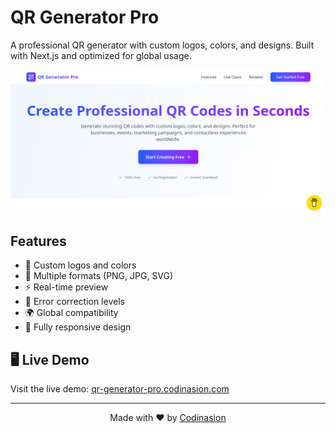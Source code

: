 # QR Generator Pro

A professional QR generator with custom logos, colors, and designs. Built with Next.js and optimized for global usage.

![QR Generator Pro](./public/demo.png)

## Features

- 🎨 Custom logos and colors
- 📱 Multiple formats (PNG, JPG, SVG)
- ⚡ Real-time preview
- 🔧 Error correction levels
- 🌍 Global compatibility
- 📱 Fully responsive design

## 🖥️ Live Demo

Visit the live demo: [qr-generator-pro.codinasion.com](https://qr-generator-pro.codinasion.com)

---

<p align="center">Made with ❤️ by <a href="https://www.codinasion.com">Codinasion</a></p>
